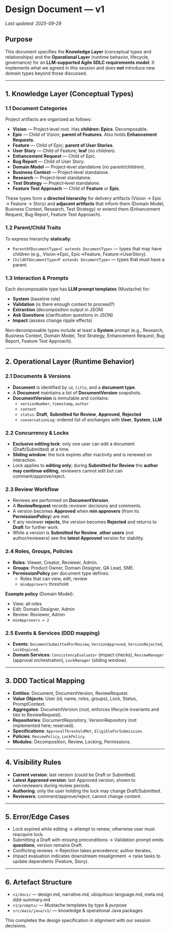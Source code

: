 # Design Document — v1
_Last updated: 2025-09-29_

## Purpose
This document specifies the **Knowledge Layer** (conceptual types and relationships) and the **Operational Layer** (runtime behavior, lifecycle, governance) for an **LLM‑supported Agile SDLC requirements model**. It implements what we agreed in this session and does **not** introduce new domain types beyond those discussed.

---

## 1. Knowledge Layer (Conceptual Types)

### 1.1 Document Categories
Project artifacts are organized as follows:

- **Vision** — Project‑level root. Has **children: Epics**. Decomposable.
- **Epic** — Child of Vision; **parent of Features**. Also holds **Enhancement Requests**.
- **Feature** — Child of Epic; **parent of User Stories**.
- **User Story** — Child of Feature; **leaf** (no children).
- **Enhancement Request** — Child of Epic.
- **Bug Report** — Child of User Story.
- **Domain Model** — Project‑level standalone (no parent/children).
- **Business Context** — Project‑level standalone.
- **Research** — Project‑level standalone.
- **Test Strategy** — Project‑level standalone.
- **Feature Test Approach** — Child of **Feature** or **Epic**.

These types form a **directed hierarchy** for delivery artifacts (Vision → Epic → Feature → Story) and **adjacent artifacts** that inform them (Domain Model, Business Context, Research, Test Strategy) or extend them (Enhancement Request, Bug Report, Feature Test Approach).

### 1.2 Parent/Child Traits
To express hierarchy **statically**:
- `ParentOfDocumentType<C extends DocumentType>` — types that may have children (e.g., Vision→Epic, Epic→Feature, Feature→UserStory).
- `ChildOfDocumentType<P extends DocumentType>` — types that must have a parent.

### 1.3 Interaction & Prompts
Each decomposable type has **LLM prompt templates** (Mustache) for:
- **System** (baseline role)
- **Validation** (is there enough context to proceed?)
- **Extraction** (decomposition output in JSON)
- **Ask Questions** (clarification questions in JSON)
- **Impact** (assess change ripple effects)

Non‑decomposable types include at least a **System** prompt (e.g., Research, Business Context, Domain Model, Test Strategy, Enhancement Request, Bug Report, Feature Test Approach).

---

## 2. Operational Layer (Runtime Behavior)

### 2.1 Documents & Versions
- **Document** is identified by `id`, `title`, and a **document type**.
- A **Document** maintains a list of **DocumentVersion** snapshots.
- **DocumentVersion** is immutable and contains:
  - `versionNumber`, `timestamp`, `author`
  - `content`
  - `status`: **Draft**, **Submitted for Review**, **Approved**, **Rejected**
  - `conversationLog`: ordered list of exchanges with **User**, **System**, **LLM**

### 2.2 Concurrency & Locks
- **Exclusive editing lock**: only one user can edit a document (Draft/Submitted) at a time.
- **Sliding window**: the lock expires after inactivity and is renewed on interaction.
- Lock applies to **editing only**; during **Submitted for Review** the **author may continue editing**, reviewers cannot edit but can comment/approve/reject.

### 2.3 Review Workflow
- Reviews are performed on **DocumentVersion**.
- A **ReviewRequest** records reviewer decisions and comments.
- A version becomes **Approved** when **min approvers** (from its **PermissionPolicy**) are met.
- If any reviewer **rejects**, the version becomes **Rejected** and returns to **Draft** for further work.
- While a version is **Submitted for Review**, **other users** (not author/reviewers) see the **latest Approved** version for stability.

### 2.4 Roles, Groups, Policies
- **Roles**: Viewer, Creator, Reviewer, Admin.
- **Groups**: Product Owner, Domain Designer, QA Lead, SME.
- **PermissionPolicy** per document type defines:
  - Roles that can view, edit, review
  - `minApprovers` threshold

**Example policy** (Domain Model):
- View: all roles
- Edit: Domain Designer, Admin
- Review: Reviewer, Admin
- `minApprovers = 2`

### 2.5 Events & Services (DDD mapping)
- **Events**: `DocumentSubmittedForReview`, `VersionApproved`, `VersionRejected`, `LockExpired`.
- **Domain Services**: `ConsistencyEvaluator` (impact checks), `ReviewManager` (approval orchestration), `LockManager` (sliding window).

---

## 3. DDD Tactical Mapping

- **Entities**: Document, DocumentVersion, ReviewRequest.
- **Value Objects**: User (id, name, roles, groups), Lock, Status, PromptContext.
- **Aggregates**: DocumentVersion (root, enforces lifecycle invariants and ties to ReviewRequest).
- **Repositories**: DocumentRepository, VersionRepository (not implemented here; reserved).
- **Specifications**: `ApprovalThresholdMet`, `EligibleForSubmission`.
- **Policies**: `ReviewPolicy`, `LockPolicy`.
- **Modules**: Decomposition, Review, Locking, Permissions.

---

## 4. Visibility Rules
- **Current version**: last version (could be Draft or Submitted).
- **Latest Approved version**: last Approved version; shown to non‑reviewers during review periods.
- **Authoring**: only the user holding the lock may change Draft/Submitted.
- **Reviewers**: comment/approve/reject; cannot change content.

---

## 5. Error/Edge Cases
- Lock expired while editing → attempt to renew; otherwise user must reacquire lock.
- Submitting a Draft with missing preconditions → Validation prompt emits **questions**; version remains Draft.
- Conflicting reviews → Rejection takes precedence; author iterates.
- Impact evaluation indicates downstream misalignment → raise tasks to update dependents (Feature, Story).

---

## 6. Artefact Structure
- `v1/docs/` — design.md, narrative.md, ubiquitous-language.md, meta.md, ddd-summary.md
- `v1/prompts/` — Mustache templates by type & purpose
- `src/main/java/v1/` — knowledge & operational Java packages

This completes the design specification in alignment with our session decisions.